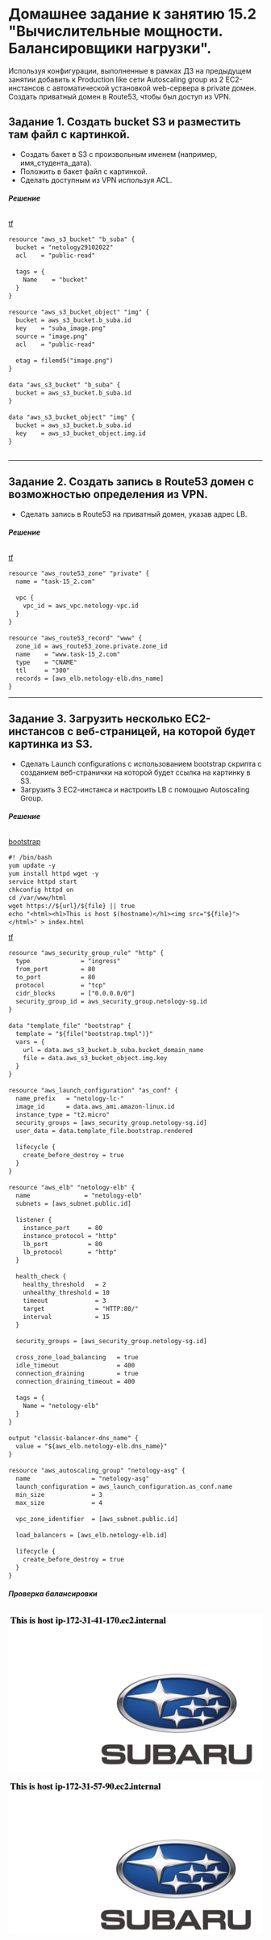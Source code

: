 # Домашнее задание к занятию 15.2 "Вычислительные мощности. Балансировщики нагрузки".

Используя конфигурации, выполненные в рамках ДЗ на предыдущем занятии добавить к Production like сети Autoscaling group из 2 EC2-инстансов с  автоматической установкой web-сервера в private домен. Создать приватный домен в Route53, чтобы был доступ из VPN.

## Задание 1. Создать bucket S3 и разместить там файл с картинкой.

- Создать бакет в S3 с произвольным именем (например, имя_студента_дата).
- Положить в бакет файл с картинкой.
- Сделать доступным из VPN используя ACL.

###### **Решение**

[tf](https://github.com/siropyatov/clokub/blob/master/15_2_v2/15_2_1.tf)

```
resource "aws_s3_bucket" "b_suba" {
  bucket = "netology29102022"
  acl    = "public-read"

  tags = {
    Name    = "bucket"
  }
}

resource "aws_s3_bucket_object" "img" {
  bucket = aws_s3_bucket.b_suba.id
  key    = "suba_image.png"
  source = "image.png"
  acl    = "public-read"

  etag = filemd5("image.png")
}

data "aws_s3_bucket" "b_suba" {
  bucket = aws_s3_bucket.b_suba.id
}

data "aws_s3_bucket_object" "img" {
  bucket = aws_s3_bucket.b_suba.id
  key    = aws_s3_bucket_object.img.id
}


```

---

## Задание 2. Создать запись в Route53 домен с возможностью определения из VPN.

- Сделать запись в Route53 на приватный домен, указав адрес LB.

###### **Решение**

[tf](https://github.com/siropyatov/clokub/blob/master/15_2_v2/15_2_2.tf)

```
resource "aws_route53_zone" "private" {
  name = "task-15_2.com"

  vpc {
    vpc_id = aws_vpc.netology-vpc.id
  }
}

resource "aws_route53_record" "www" {
  zone_id = aws_route53_zone.private.zone_id
  name    = "www.task-15_2.com"
  type    = "CNAME"
  ttl     = "300"
  records = [aws_elb.netology-elb.dns_name]
}
```

---

## Задание 3. Загрузить несколько ЕС2-инстансов с веб-страницей, на которой будет картинка из S3.

- Сделать Launch configurations с использованием bootstrap скрипта с созданием веб-странички на которой будет ссылка на картинку в S3.
- Загрузить 3 ЕС2-инстанса и настроить LB с помощью Autoscaling Group.

###### **Решение**

[bootstrap](https://github.com/siropyatov/clokub/blob/master/15_2_v2/bootstrap.tmpl)

```
#! /bin/bash
yum update -y
yum install httpd wget -y
service httpd start
chkconfig httpd on
cd /var/www/html
wget https://${url}/${file} || true
echo "<html><h1>This is host $(hostname)</h1><img src="${file}"></html>" > index.html
```

[tf](https://github.com/siropyatov/clokub/blob/master/15_2_v2/15_2_3.tf)

```
resource "aws_security_group_rule" "http" {
  type              = "ingress"
  from_port         = 80
  to_port           = 80
  protocol          = "tcp"
  cidr_blocks       = ["0.0.0.0/0"]
  security_group_id = aws_security_group.netology-sg.id
}

data "template_file" "bootstrap" {
  template = "${file("bootstrap.tmpl")}"
  vars = {
    url = data.aws_s3_bucket.b_suba.bucket_domain_name
    file = data.aws_s3_bucket_object.img.key
  }
}

resource "aws_launch_configuration" "as_conf" {
  name_prefix   = "netology-lc-"
  image_id      = data.aws_ami.amazon-linux.id
  instance_type = "t2.micro"
  security_groups = [aws_security_group.netology-sg.id]
  user_data = data.template_file.bootstrap.rendered

  lifecycle {
    create_before_destroy = true
  }
}

resource "aws_elb" "netology-elb" {
  name               = "netology-elb"
  subnets = [aws_subnet.public.id]

  listener {
    instance_port     = 80
    instance_protocol = "http"
    lb_port           = 80
    lb_protocol       = "http"
  }

  health_check {
    healthy_threshold   = 2
    unhealthy_threshold = 10
    timeout             = 3
    target              = "HTTP:80/"
    interval            = 15
  }

  security_groups = [aws_security_group.netology-sg.id]

  cross_zone_load_balancing   = true
  idle_timeout                = 400
  connection_draining         = true
  connection_draining_timeout = 400

  tags = {
    Name = "netology-elb"
  }
}

output "classic-balancer-dns_name" {
  value = "${aws_elb.netology-elb.dns_name}"
}

resource "aws_autoscaling_group" "netology-asg" {
  name                 = "netology-asg"
  launch_configuration = aws_launch_configuration.as_conf.name
  min_size             = 3
  max_size             = 4

  vpc_zone_identifier  = [aws_subnet.public.id]

  load_balancers = [aws_elb.netology-elb.id]

  lifecycle {
    create_before_destroy = true
  }
}
```

###### **Проверка балансировки**
![](15_2_1.png)  

![](15_2_2.png)  
